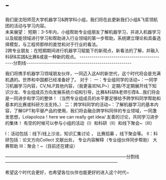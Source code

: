 # -
我们是沈阳师范大学机器学习&amp;跨学科小组，我们将在此更新我们小组&amp;飞浆领航团的活动与学习内容。                               
未来展望：     短期：3-5年内，小组帮助专业组朋友了解机器学习，并进入机器学习以及赋能领域进行学习和帮助进入行业领域的第一步帮助，系统建立理论和具备选择模型，与工程师那样的直觉和对于行业的看法。                                                                  
2跨专业朋友：在短期期间进行机器学习赋能下的新观点，新看法的了解，并融入科研&amp;实践&amp;比赛&amp;或是一种新的观点。
--------------------------------------------分割线-----------------------------------------------------
   
   我们将携手机器学习领域朋友伙伴，一同迈入这AI的新世代，这个时代将会是充满机遇的。世界和中国都已经准备好了。
对于：
一：专业组同学的活动~：一同学习机器学习内容，CV,NLP其他内容，（我更喜欢NLP~）定期/不定期展开线下知识沙龙、专业组成员方向发展系统介绍和引导，比赛&科研&老师引荐&...我们将会是一同进步和学习的整体！（当然专业组成员的水平要足够给予跨学科同学帮助和基本的比赛或科研方法支持。）
二：跨学科同学的活动~：了解机器学习的基本内容，了解GPT和平替产品的使用，我们将会融合跨学科同伴的专业领域，一同激发思想，Lolapoloza！here we can really get idea/ 友善的讨论，共同学习进步的集体！
有空的时候可以参与小组的活动（Ⅰ）和科研（Ⅱ）和线下聚会~（Ⅲ）

Ⅰ：活动包括：线下/线上沙龙，知识汇集讨论  ， 比赛招募    ，线下聚会等。
Ⅱ：科研包括：论文方向Collect 文献出处， 专业内容解释（专业组伙伴同步帮助） 大赛帮助
Ⅲ：聚会！~（目前还在建设）

————————————————————————————分割线——————————————————————————


希望这个时代会更好，也希望各位伙伴也能更好的进入这个时代~
